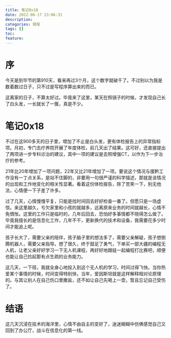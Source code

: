 ```yaml
---
title: 笔记0x18
date: 2022-06-17 23:06:31
description: 
categories: 随笔
tags: [] 
toc: 
feature: 
---
```


# 序
今天是到毕节的第910天，看来再过3个月，这个数字就破千了。不过别以为我是数着数过日子，只不过是写程序算出来的而已。

这离家的日子，不算太好过。毕竟来了这里，某天在照镜子的时候，才发现自己长了白头发，一长就长了一簇，真是不少。

<!-- more -->

# 笔记0x18

不过在这900多天的日子里，增加了不止是白头发，更有体检报告上的异常指标项。月初，专门去疗养院开展了年度体检，前几天出了结果。这可好，还直接提出了两项进一步专科诊治的建议，其中一项的建议是去照增强CT，以作为下一步治疗的参考。

21年比20年增加了一项问题，22年又比21年增加了一项。要说这个情况与援黔工作没有一丁点关系，是站不住脚的，非要用一句很严谨的科学描述，那就是该情况的出现和工作地变化的相关性显著。看着这份体检报告，除了苦笑一下，别无他法，心情便一下子差了许多。

过了几天，心情慢慢平复，只能是找时间回去好好检查一番了。但愿只是一场虚惊。来这里越久，亏欠家里和小孩的就越多，远离原来业务的时间就越长，心情不免惆怅。这里的工作只是临时的，几年后回去，恐怕好多事情都不晓得怎么做了。毕竟我擅长的是信息化工作，几年不干，更新换代的技术和设备，我需要花多少时间才能追上呢。

孩子长大了，需要父亲的陪伴，孩子脑子里的想法多了，需要父亲解疑，孩子想倒腾机器人，需要父亲指导。想了很久，终于鼓足了勇气，下单买一部大疆的编程无人机，让老父亲好好学习一下无人机课程，再好好地跟娃一起编程打比赛吧，顺便也能让自己捡起那有点生疏的业务能力。

这几天，一下班，我就全身心地投入到这个无人机的学习，时间过得飞快。当你热爱某个事情的时候，时间变得特别快，当年，爱因斯坦就是这样解释相对论原理的。与其让别人在自己伤口里撒盐，还不如让自己先喝上一壶，暂且忘记自己受伤了。

# 结语

这几天沉浸在技术的海洋里，心情不由自主的变好了，迷迷糊糊中仿佛感觉自己又回到了办公厅，战斗在信息化的第一线。